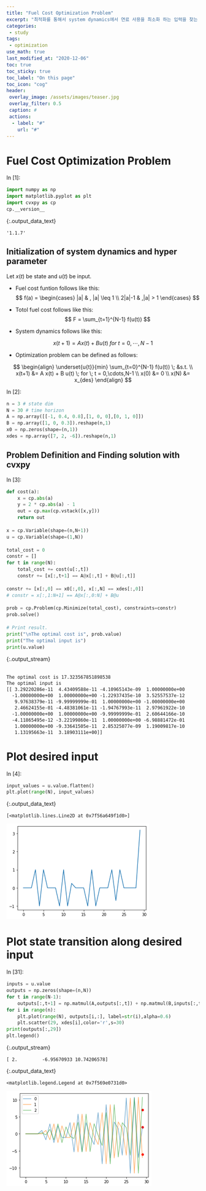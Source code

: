 ```yaml
---
title: "Fuel Cost Optimization Problem"
excerpt: "최적화를 통해서 system dynamics에서 연료 사용을 최소화 하는 입력을 찾는 문제를 풀어보자."
categories:
 - study
tags:
 - optimization
use_math: true
last_modified_at: "2020-12-06"
toc: true
toc_sticky: true
toc_label: "On this page"
toc_icon: "cog"
header:
 overlay_image: /assets/images/teaser.jpg
 overlay_filter: 0.5
 caption: #
 actions:
  - label: "#"
    url: "#"
---
```


# Fuel Cost Optimization Problem

<div class="prompt input_prompt">
In&nbsp;[1]:
</div>

<div class="input_area" markdown="1">

```python
import numpy as np
import matplotlib.pyplot as plt
import cvxpy as cp
cp.__version__
```

</div>




{:.output_data_text}

```
'1.1.7'
```



## Initialization of system dynamics and hyper parameter
Let $x(t)$ be state and $u(t)$ be input.  
- Fuel cost funtion follows like this:  
$$
f(a) = \begin{cases}
|a| & , |a| \leq 1 \\
2|a|-1 & ,|a| > 1 
\end{cases}
$$

- Totol fuel cost follows like this:  
$$
F = \sum_{t=1}^{N-1} f(u(t))
$$

- System dynamics follows like this:

$$
x(t+1) = A x(t) + B u(t) \; for \; t = 0,\cdots,N-1 
$$

- Optimization problem can be defined as follows:

$$
\begin{align}
\underset{u{t}}{min} \sum_{t=0}^{N-1} f(u(t)) \; &s.t. \\
x(t+1) &= A x(t) + B u(t) \; for \; t = 0,\cdots,N-1 \\
x(0) &= 0 \\
x(N) &= x_{des}
\end{align}
$$

<div class="prompt input_prompt">
In&nbsp;[2]:
</div>

<div class="input_area" markdown="1">

```python
n = 3 # state dim
N = 30 # time horizon
A = np.array([[-1, 0.4, 0.8],[1, 0, 0],[0, 1, 0]])
B = np.array([1, 0, 0.3]).reshape(n,1)
x0 = np.zeros(shape=(n,1))
xdes = np.array([7, 2, -6]).reshape(n,1)
```

</div>

## Problem Definition and Finding solution with cvxpy

<div class="prompt input_prompt">
In&nbsp;[3]:
</div>

<div class="input_area" markdown="1">

```python
def cost(a):    
    x = cp.abs(a)
    y = 2 * cp.abs(a) - 1
    out = cp.max(cp.vstack([x,y]))
    return out

x = cp.Variable(shape=(n,N+1))
u = cp.Variable(shape=(1,N))

total_cost = 0
constr = []
for t in range(N):
    total_cost += cost(u[:,t])
    constr += [x[:,t+1] == A@x[:,t] + B@u[:,t]]

constr += [x[:,0] == x0[:,0], x[:,N] == xdes[:,0]]
# constr = x[:,1:N+1] == A@x[:,0:N] + B@u

prob = cp.Problem(cp.Minimize(total_cost), constraints=constr)
prob.solve()

# Print result.
print("\nThe optimal cost is", prob.value)
print("The optimal input is")
print(u.value)
```

</div>

{:.output_stream}

```

The optimal cost is 17.323567851898538
The optimal input is
[[ 3.29220286e-11  4.43409588e-11 -4.10965143e-09  1.00000000e+00
  -1.00000000e+00  1.00000000e+00 -1.22937435e-10  3.52557537e-12
   9.97638379e-11 -9.99999999e-01  1.00000000e+00 -1.00000000e+00
   2.46624155e-01 -4.48381061e-11 -1.94767993e-11  2.97961922e-10
  -1.00000000e+00  1.00000000e+00 -9.99999999e-01  2.60644166e-10
  -4.11865495e-12 -3.22199860e-11  1.00000000e+00 -6.98881472e-01
   1.00000000e+00 -9.33641505e-11  2.85325077e-09  1.19009817e-10
   1.13195663e-11  3.18903111e+00]]

```

# Plot desired input

<div class="prompt input_prompt">
In&nbsp;[4]:
</div>

<div class="input_area" markdown="1">

```python
input_values = u.value.flatten()
plt.plot(range(N), input_values)
```

</div>




{:.output_data_text}

```
[<matplotlib.lines.Line2D at 0x7f56a649f1d0>]
```




![png](/assets/images/fuel_optimal_control_problem_files/fuel_optimal_control_problem_7_1.png)


# Plot state transition along desired input

<div class="prompt input_prompt">
In&nbsp;[31]:
</div>

<div class="input_area" markdown="1">

```python
inputs = u.value
outputs = np.zeros(shape=(n,N))
for t in range(N-1):
    outputs[:,t+1] = np.matmul(A,outputs[:,t]) + np.matmul(B,inputs[:,t])
for i in range(n):
    plt.plot(range(N), outputs[i,:], label=str(i),alpha=0.6)
    plt.scatter(29, xdes[i],color='r',s=30)
print(outputs[:,29])
plt.legend()
```

</div>

{:.output_stream}

```
[ 2.         -6.95670933 10.74206578]

```




{:.output_data_text}

```
<matplotlib.legend.Legend at 0x7f569e0731d0>
```




![png](/assets/images/fuel_optimal_control_problem_files/fuel_optimal_control_problem_9_2.png)

